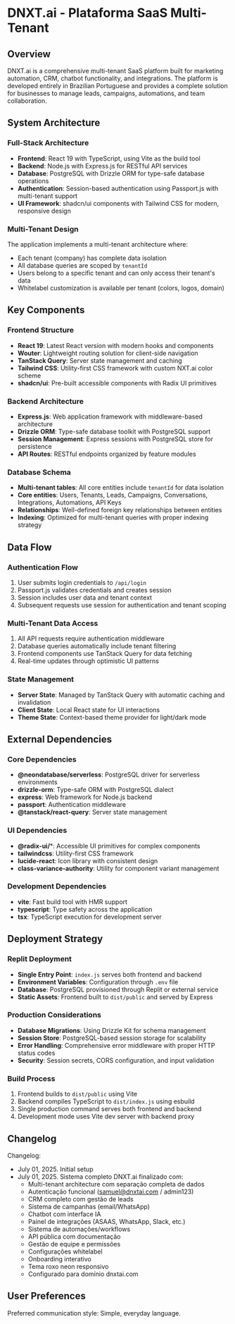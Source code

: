 # DNXT.ai - Plataforma SaaS Multi-Tenant

## Overview

DNXT.ai is a comprehensive multi-tenant SaaS platform built for marketing automation, CRM, chatbot functionality, and integrations. The platform is developed entirely in Brazilian Portuguese and provides a complete solution for businesses to manage leads, campaigns, automations, and team collaboration.

## System Architecture

### Full-Stack Architecture
- **Frontend**: React 19 with TypeScript, using Vite as the build tool
- **Backend**: Node.js with Express.js for RESTful API services
- **Database**: PostgreSQL with Drizzle ORM for type-safe database operations
- **Authentication**: Session-based authentication using Passport.js with multi-tenant support
- **UI Framework**: shadcn/ui components with Tailwind CSS for modern, responsive design

### Multi-Tenant Design
The application implements a multi-tenant architecture where:
- Each tenant (company) has complete data isolation
- All database queries are scoped by `tenantId`
- Users belong to a specific tenant and can only access their tenant's data
- Whitelabel customization is available per tenant (colors, logos, domain)

## Key Components

### Frontend Structure
- **React 19**: Latest React version with modern hooks and components
- **Wouter**: Lightweight routing solution for client-side navigation
- **TanStack Query**: Server state management and caching
- **Tailwind CSS**: Utility-first CSS framework with custom NXT.ai color scheme
- **shadcn/ui**: Pre-built accessible components with Radix UI primitives

### Backend Architecture
- **Express.js**: Web application framework with middleware-based architecture
- **Drizzle ORM**: Type-safe database toolkit with PostgreSQL support
- **Session Management**: Express sessions with PostgreSQL store for persistence
- **API Routes**: RESTful endpoints organized by feature modules

### Database Schema
- **Multi-tenant tables**: All core entities include `tenantId` for data isolation
- **Core entities**: Users, Tenants, Leads, Campaigns, Conversations, Integrations, Automations, API Keys
- **Relationships**: Well-defined foreign key relationships between entities
- **Indexing**: Optimized for multi-tenant queries with proper indexing strategy

## Data Flow

### Authentication Flow
1. User submits login credentials to `/api/login`
2. Passport.js validates credentials and creates session
3. Session includes user data and tenant context
4. Subsequent requests use session for authentication and tenant scoping

### Multi-Tenant Data Access
1. All API requests require authentication middleware
2. Database queries automatically include tenant filtering
3. Frontend components use TanStack Query for data fetching
4. Real-time updates through optimistic UI patterns

### State Management
- **Server State**: Managed by TanStack Query with automatic caching and invalidation
- **Client State**: Local React state for UI interactions
- **Theme State**: Context-based theme provider for light/dark mode

## External Dependencies

### Core Dependencies
- **@neondatabase/serverless**: PostgreSQL driver for serverless environments
- **drizzle-orm**: Type-safe ORM with PostgreSQL dialect
- **express**: Web framework for Node.js backend
- **passport**: Authentication middleware
- **@tanstack/react-query**: Server state management

### UI Dependencies
- **@radix-ui/***: Accessible UI primitives for complex components
- **tailwindcss**: Utility-first CSS framework
- **lucide-react**: Icon library with consistent design
- **class-variance-authority**: Utility for component variant management

### Development Dependencies
- **vite**: Fast build tool with HMR support
- **typescript**: Type safety across the application
- **tsx**: TypeScript execution for development server

## Deployment Strategy

### Replit Deployment
- **Single Entry Point**: `index.js` serves both frontend and backend
- **Environment Variables**: Configuration through `.env` file
- **Database**: PostgreSQL provisioned through Replit or external service
- **Static Assets**: Frontend built to `dist/public` and served by Express

### Production Considerations
- **Database Migrations**: Using Drizzle Kit for schema management
- **Session Store**: PostgreSQL-based session storage for scalability
- **Error Handling**: Comprehensive error middleware with proper HTTP status codes
- **Security**: Session secrets, CORS configuration, and input validation

### Build Process
1. Frontend builds to `dist/public` using Vite
2. Backend compiles TypeScript to `dist/index.js` using esbuild
3. Single production command serves both frontend and backend
4. Development mode uses Vite dev server with backend proxy

## Changelog

Changelog:
- July 01, 2025. Initial setup
- July 01, 2025. Sistema completo DNXT.ai finalizado com:
  - Multi-tenant architecture com separação completa de dados
  - Autenticação funcional (samuel@dnxtai.com / admin123)
  - CRM completo com gestão de leads
  - Sistema de campanhas (email/WhatsApp)
  - Chatbot com interface IA
  - Painel de integrações (ASAAS, WhatsApp, Slack, etc.)
  - Sistema de automações/workflows
  - API pública com documentação
  - Gestão de equipe e permissões
  - Configurações whitelabel
  - Onboarding interativo
  - Tema roxo neon responsivo
  - Configurado para domínio dnxtai.com

## User Preferences

Preferred communication style: Simple, everyday language.